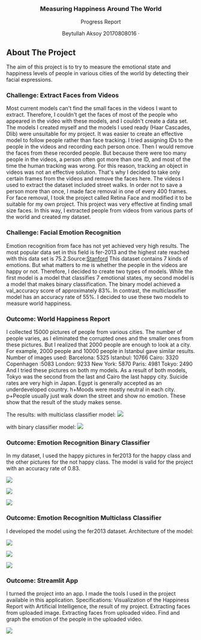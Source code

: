 
<div id="top"></div>
<!-- PROJECT LOGO -->
<br />
<div align="center">
  

  <h3 align="center">Measuring Happiness Around The World</h3>

  <p align="center">
    Progress Report
  
   Beytullah Aksoy
   20170808016
    ·
 
  </p>
</div>





## About The Project

The aim of this project is to try to measure the emotional state and happiness levels of people in various cities of the world by detecting their facial expressions.



### Challenge: Extract Faces from Videos
Most current models can't find the small faces in the videos I want to extract. Therefore, I couldn't get the faces of most of the people who appeared in the video with these models, and I couldn't create a data set. The models I created myself and the models I used ready (Haar Cascades, Dlib) were unsuitable for my project.
It was easier to create an effective model to follow people rather than face tracking. I tried assigning IDs to the people in the videos and recording each person once. Then I would remove the faces from these recorded people. But because there were too many people in the videos, a person often got more than one ID, and most of the time the human tracking was wrong. For this reason, tracking an object in videos was not an effective solution.
That's why I decided to take only certain frames from the videos and remove the faces here. The videos I used to extract the dataset included street walks. In order not to save a person more than once, I made face removal in one of every 400 frames. For face removal, I took the project called Retina Face and modified it to be suitable for my own project. This project was very effective at finding small size faces. In this way, I extracted people from videos from various parts of the world and created my dataset.

### Challenge: Facial Emotion Recognition
Emotion recognition from face has not yet achieved very high results. The most popular data set in this field is fer-2013 and the highest rate reached with this data set is 75.2.Source:[Stanford](http://cs230.stanford.edu/projects_winter_2020/reports/32610274.pdf)
This dataset contains 7 kinds of emotions. But what matters to me is whether the people in the videos are happy or not. Therefore, I decided to create two types of models. While the first model is a model that classifies 7 emotional states, my second model is a model that makes binary classification.
The binary model achieved a val_accuracy score of approximately 83%. In contrast, the multiclassifier model has an accuracy rate of 55%.
I decided to use these two models to measure world happiness.


### Outcome: World Happiness Report

I collected 15000 pictures of people from various cities. The number of people varies, as I eliminated the corrupted ones and the smaller ones from these pictures. But I realized that 2000 people are enough to look at a city. For example, 2000 people and 10000 people in Istanbul gave similar results. Number of images used:
Barcelona: 5325
Istanbul: 10766
Cairo: 3320
Copenhagen :5083
London: 9233
New York: 5870
Paris: 4981
Tokyo: 2490
And I tried these pictures on both my models. As a result of both models, Tokyo was the second from the last and Cairo the last happy city. Suicide rates are very high in Japan. Egypt is generally accepted as an underdeveloped country. h+Moods were mostly neutral in each city. p+People usually just walk down the street and show no emotion. These show that the result of the study makes sense.

The results:
with multiclass classifier model:
![](https://i.ibb.co/NTQhg1T/results1.png)

with binary classifier model:
![](https://i.ibb.co/rQZwQ9h/results2.png)


### Outcome: Emotion Recognition Binary Classifier
In my dataset, I used the happy pictures in fer2013 for the happy class and the other pictures for the not happy class.
The model is valid for the project with an accuracy rate of 0.83.

![](https://i.ibb.co/989YTmX/download.png)


![](https://i.ibb.co/0XKJ7tT/accuracy.png)



![](https://i.ibb.co/vZ0mbRB/loss.png)


### Outcome: Emotion Recognition Multiclass Classifier

I developed the model using the fer2013 dataset.
Architecture of the model:

![](https://i.ibb.co/R02H08R/son.png)

![](https://i.ibb.co/wdtjDPC/accuracy.png)

![](https://i.ibb.co/BPBnL9N/loss.png)

### Outcome: Streamlit App
I turned the project into an app.
I made the tools I used in the project available in this application.
Specifications:
Visualization of the Happiness Report with Artificial Intelligence, the result of my project.
Extracting faces from uploaded image.
Extracting faces from uploaded video.
Find and graph the emotion of the people in the uploaded video.

![](https://i.ibb.co/ZcPjNZF/Screenshot-from-2022-05-20-22-04-50.png)





